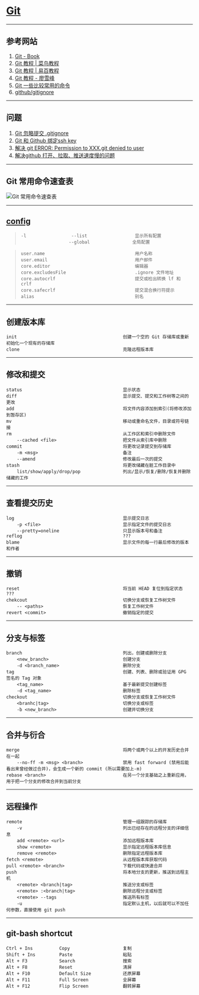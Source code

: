 # [Git](https://git-scm.com/) 
---
## 参考网站
1. [Git - Book](https://git-scm.com/book/zh/v2)
2. [Git 教程 | 菜鸟教程](https://www.runoob.com/git/git-tutorial.html)
3. [Git 教程 | 易百教程](https://www.yiibai.com/git)
4. [Git 教程 - 廖雪峰](https://www.liaoxuefeng.com/wiki/896043488029600)
5. [Git 一些比较常用的命令](https://blog.csdn.net/weixin_37292229/article/details/71080573)
6. [github/gitignore](https://github.com/github/gitignore)
---
## 问题
1. [Git 忽略提交 .gitignore](https://www.cnblogs.com/youyoui/p/8337147.html)
2. [Git 和 Github 绑定ssh key](https://blog.csdn.net/smiple9102/article/details/79254577)
3. [解决 git ERROR: Permission to XXX.git denied to user](https://www.cnblogs.com/chevin/p/9236674.html)
4. [解决github 打开、拉取、推送速度慢的问题](https://blog.csdn.net/natahew/article/details/81387885)
---
## Git 常用命令速查表
![Git 常用命令速查表](https://img-blog.csdn.net/20171126101742109?watermark/2/text/aHR0cDovL2Jsb2cuY3Nkbi5uZXQvd2VpeGluXzM3MjkyMjI5/font/5a6L5L2T/fontsize/400/fill/I0JBQkFCMA==/dissolve/70/gravity/SouthEast)

---
## [config](https://git-scm.com/docs/git-config#Documentation/git-config)
>```
>-l                 --list                  显示所有配置
>                   --global                全局配置
>```

>```
>user.name                                  用户名称
>user.email                                 用户邮件
>core.editor                                编辑器
>core.excludesFile                          .ignore 文件地址
>core.autocrlf                              提交或检出转换 lf 和 crlf
>core.safecrlf                              提交混合换行符提示
>alias                                      别名
>```
---
## 创建版本库
```
init                                        创建一个空的 Git 存储库或重新初始化一个现有的存储库
clone                                       克隆远程版本库
```
---
## 修改和提交
```
status                                      显示状态
diff                                        显示提交、提交和工作树等之间的更改
add                                         将文件内容添加到索引(将修改添加到暂存区)
mv                                          移动或重命名文件，目录或符号链接
rm                                          从工作区和索引中删除文件
    --cached <file>                         把文件从索引库中删除
commit                                      将更改记录提交到存储库
    -m <msg>                                备注
    --amend                                 修改最后一次的提交
stash                                       将更改储藏在脏工作目录中
    list/show/apply/drop/pop                列出/显示/恢复/删除/恢复并删除储藏的工作
```
---
## 查看提交历史
```
log                                         显示提交日志
    -p <file>                               显示指定文件的提交日志
    --pretty=oneline                        只显示版本号和备注
reflog                                      ???
blame                                       显示文件的每一行最后修改的版本和作者
```
---
## 撤销
```
reset                                       将当前 HEAD 复位到指定状态  ???
chekcout                                    切换分支或恢复工作树文件
    -- <paths>                              恢复工作树文件
revert <commit>                             撤销指定的提交
```
---
## 分支与标签
```
branch                                      列出，创建或删除分支
    <new_branch>                            创建分支
    -d <branch_name>                        删除分支
tag                                         创建、列表、删除或验证用 GPG 签名的 Tag 对象
    <tag_name>                              基于最新提交创建标签
    -d <tag_name>                           删除标签
checkout                                    切换分支或恢复工作树文件
    <branhc|tag>                            切换分支或标签
    -b <new_branch>                         创建并切换分支
```
---
## 合并与衍合
```
merge                                       将两个或两个以上的开发历史合并在一起
    --no-ff -m <msg> <branch>               禁用 fast forward (禁用后能看出来曾经做过合并)，会生成一个新的 commit (所以需要加上-m)
rebase <branch>                             在另一个分支基础之上重新应用，用于把一个分支的修改合并到当前分支
```
---
## 远程操作
```
remote                                      管理一组跟踪的存储库
    -v                                      列出已经存在的远程分支的详细信息
    add <remote> <url>                      添加远程版本库
    show <remote>                           显示指定远程版本库信息
    remove <remote>                         删除指定远程版本库
fetch <remote>                              从远程版本库获取代码
pull <remote> <branch>                      下载代码或快速合并
push                                        将本地分支的更新，推送到远程主机
    <remote> <branch|tag>                   推送分支或标签
    <remote> :<branch|tag>                  删除远程分支或标签
    <remote> --tags                         推送所有标签
    -u                                      指定默认主机，以后就可以不加任何参数，直接使用 git push
```
---
## git-bash shortcut
```
Ctrl + Ins          Copy                    复制
Shift + Ins         Paste                   粘贴
Alt + F3            Search                  搜索
Alt + F8            Reset                   清屏
Alt + F10           Default Size            还原屏幕
Alt + F11           Full Screen             全屏幕
Alt + F12           Flip Screen             翻转屏幕
```